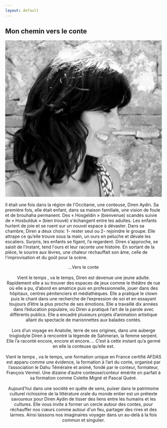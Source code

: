 ```yaml
---
layout: default
---
```


   <h2 id="mon-chemin-vers-le-conte">Mon chemin vers le conte</h2>
<p><img src="./photo/noir -bl.jpg" alt="diren en noir et blanc" class="parcours" /></p>

<p class="tx-parcours"> Il était une fois dans la région de l'Occitanie, une conteuse, Diren Aydin.
Sa première fois, elle était enfant, dans sa maison familiale, une vision de foule et de brouhaha permanent. Des « Hosgeldin » (bienvenue) scandés suivie de « Hosbulduk » (bien trouvé) s'échangent entre les adultes. Les enfants hurlent de joie et se ruent sur un nouvel espace à dévaster. Dans sa chambre, Diren a deux choix: 1- rester seul ou 2- rejoindre le groupe. Elle attrape ce qu’elle trouve sous la main, un ours en peluche et dévale les escaliers. Surpris, les enfants se figent, l’a regardent. Diren s'approche, se saisit de l’instant, tend l'ours et leur raconte une histoire. En sortant de la pièce, le sourire aux lèvres, une chaleur réchauffait son âme, celle de l'improvisation et du goût pour la scène. <br />
  <center> ...Vers le conte  <center>  <br /> 
Vient le temps , va le temps, Diren est devenue une jeune adulte. Rapidement elle a su trouver des espaces de jeux comme le théâtre de rue où elle a pu, d’abord en amatrice puis en  professionnelle, jouer dans des hôpitaux, centres pénitenciers et médiathèques.  Elle a pratiqué le clown puis le chant dans une recherche de l’expression de soi et en essayant toujours d’être la plus proche de ses émotions. Elle a travaillé dix années dans l’éducation populaire, où Diren a pratiqué l’art de la parole avec différents publics. Elle a encadré plusieurs projets d’animation artistique allant du spectacle de marionnettes aux balades contés.  <br />
 <br />
Lors d’un voyage en Anatolie, terre de ses origines, dans une auberge troglodyte Diren à rencontré la légende de Sahmeran, la femme serpent. Elle l’a raconté encore, encore et encore…. C’est à cette instant qu’a germé en elle la conteuse qu’elle est.  <br />
 <br />
Vient le temps , va le temps, une formation unique en France certifié AFDAS est apparu  comme une évidence, la formation à l’art du conte, organisé par l’association le Dahu Téméraire et animé, fondé par le conteur, formateur, François Vermel.  Une dizaine d’autre conteuse/conteur émérite on parfait à sa formation comme Colette Migné et Pascal Quéré.  <br />
 <br />
Aujourd'hui dans une société en quête de sens, puiser dans le patrimoine culturel richissime de la littérature orale du monde entier est un prétexte savoureux pour Diren Aydin de tisser des liens entre les humains et les cultures. Elle vous invite à former un cercle autour des contes, pour réchauffer nos cœurs comme autour d'un feu, partager des rires et des larmes. Ainsi laissons nos imaginaires voyager dans un au-delà à la fois commun et singulier.
</p>